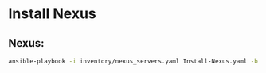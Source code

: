# Install Nexus

## Nexus:
```bash
ansible-playbook -i inventory/nexus_servers.yaml Install-Nexus.yaml -b
```